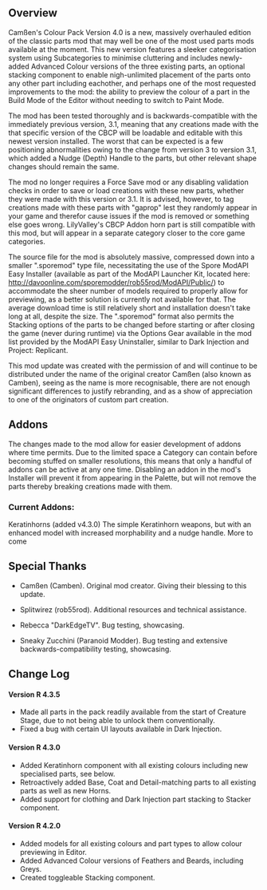 ## Overview
Camßen's Colour Pack Version 4.0 is a new, massively overhauled edition of the classic parts mod that may well be one of the most used parts mods available at the moment. This new version features a sleeker categorisation system using Subcategories to minimise cluttering and includes newly-added Advanced Colour versions of the three existing parts, an optional stacking component to enable nigh-unlimited placement of the parts onto any other part including eachother, and perhaps one of the most requested improvements to the mod: the ability to preview the colour of a part in the Build Mode of the Editor without needing to switch to Paint Mode.

The mod has been tested thoroughly and is backwards-compatible with the immediately previous version, 3.1, meaning that any creations made with the that specific version of the CBCP will be loadable and editable with this newest version installed. The worst that can be expected is a few positioning abnormalities owing to the change from version 3 to version 3.1, which added a Nudge (Depth) Handle to the parts, but other relevant shape changes should remain the same.

The mod no longer requires a Force Save mod or any disabling validation checks in order to save or load creations with these new parts, whether they were made with this version or 3.1. It is advised, however, to tag creations made with these parts with "gaprop" lest they randomly appear in your game and therefor cause issues if the mod is removed or something else goes wrong. LilyValley's CBCP Addon horn part is still compatible with this mod, but will appear in a separate category closer to the core game categories.

The source file for the mod is absolutely massive, compressed down into a smaller ".sporemod" type file, necessitating the use of the Spore ModAPI Easy Installer (available as part of the ModAPI Launcher Kit, located here: http://davoonline.com/sporemodder/rob55rod/ModAPI/Public/) to accommodate the sheer number of models required to properly allow for previewing, as a better solution is currently not available for that. The average download time is still relatively short and installation doesn't take long at all, despite the size. The ".sporemod" format also permits the Stacking options of the parts to be changed before starting or after closing the game (never during runtime) via the Options Gear available in the mod list provided by the ModAPI Easy Uninstaller, similar to Dark Injection and Project: Replicant.

This mod update was created with the permission of and will continue to be distributed under the name of the original creator Camßen (also known as Camben), seeing as the name is more recognisable, there are not enough significant differences to justify rebranding, and as a show of appreciation to one of the originators of custom part creation.


## Addons
The changes made to the mod allow for easier development of addons where time permits. Due to the limited space a Category can contain before becoming stuffed on smaller resolutions, this means that only a handful of addons can be active at any one time. Disabling an addon in the mod's Installer will prevent it from appearing in the Palette, but will not remove the parts thereby breaking creations made with them.

### Current Addons:
Keratinhorns (added v4.3.0)
The simple Keratinhorn weapons, but with an enhanced model with increased morphability and a nudge handle.
More to come

## Special Thanks
- Camßen (Camben).
Original mod creator. Giving their blessing to this update.

- Splitwirez (rob55rod).
Additional resources and technical assistance.

- Rebecca "DarkEdgeTV".
Bug testing, showcasing.

- Sneaky Zucchini (Paranoid Modder).
Bug testing and extensive backwards-compatibility testing, showcasing.


## Change Log
#### Version R 4.3.5
- Made all parts in the pack readily available from the start of Creature Stage, due to not being able to unlock them conventionally.
- Fixed a bug with certain UI layouts available in Dark Injection.
#### Version R 4.3.0
- Added Keratinhorn component with all existing colours including new specialised parts, see below.
- Retroactively added Base, Coat and Detail-matching parts to all existing parts as well as new Horns.
- Added support for clothing and Dark Injection part stacking to Stacker component.
#### Version R 4.2.0
- Added models for all existing colours and part types to allow colour previewing in Editor.
- Added Advanced Colour versions of Feathers and Beards, including Greys.
- Created toggleable Stacking component.
